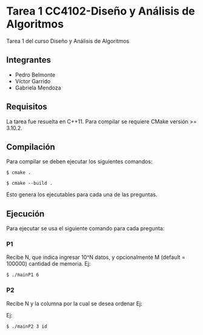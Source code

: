 # Tarea 1 CC4102-Diseño y Análisis de Algoritmos
Tarea 1 del curso Diseño y Análisis de Algoritmos

## Integrantes
* Pedro Belmonte
* Víctor Garrido
* Gabriela Mendoza

## Requisitos
La tarea fue resuelta en C++11. Para compilar se requiere CMake versión >= 3.10.2.

## Compilación
Para compilar se deben ejecutar los siguientes comandos:

```
$ cmake .
```

```
$ cmake --build .
```

Esto genera los ejecutables para cada una de las preguntas.
## Ejecución
Para ejecutar se usa el siguiente comando para cada pregunta:
### P1
Recibe N, que indica ingresar 10^N datos, y opcionalmente M (default = 100000) cantidad de memoria.
Ej:
```
$ ./mainP1 6
```
### P2 
Recibe N y la columna por la cual se desea ordenar
Ej:

Ej:
```
$ ./mainP2 3 id
```
